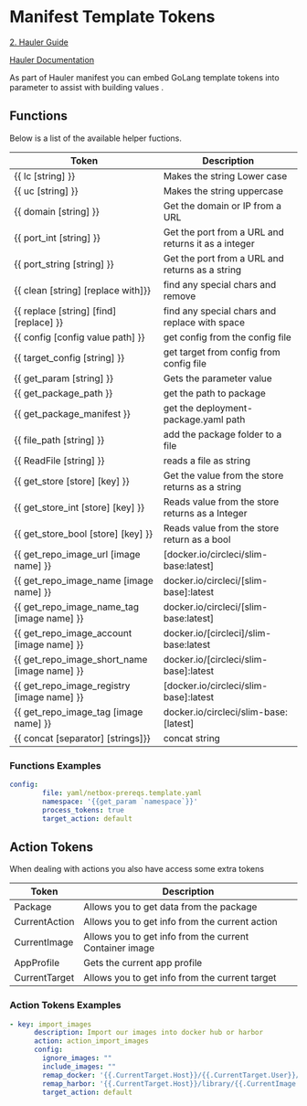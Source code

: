# Manifest Template Tokens

[2. Hauler Guide](../2%20Hauler%20Guide.md)

[Hauler Documentation](../../Hauler%20Documentation.md)

As part of Hauler manifest you can embed GoLang template tokens into parameter to assist with building values . 

## Functions

Below is a list of the available helper fuctions. 

| Token | Description |
| --- | --- |
| {{ lc [string] }} | Makes the string Lower case |
| {{ uc [string] }} | Makes the string uppercase |
| {{ domain [string] }} | Get  the domain or IP from a URL |
| {{ port_int [string] }} | Get the port from a URL and returns it as a integer |
| {{ port_string [string] }}  | Get the port from a URL and returns as a string |
| {{ clean [string]  [replace with]}} | find any special chars and remove |
| {{ replace [string] [find] [replace] }} |  find any special chars and replace with space |
| {{ config [config value path] }} | get config from the config file |
| {{ target_config [string] }} | get target from config from config file |
| {{ get_param [string] }} | Gets the parameter value |
| {{ get_package_path }} |  get the path to package |
| {{ get_package_manifest  }} | get the deployment-package.yaml path |
| {{ file_path [string] }}  | add the package folder to a file   |
| {{ ReadFile  [string] }}  | reads a file as string |
| {{ get_store [store] [key] }} | Get the value from the store returns as a string |
| {{ get_store_int [store] [key] }} | Reads value from the store returns as a Integer |
| {{ get_store_bool [store] [key] }} | Reads value from the store return as a bool |
| {{ get_repo_image_url [image name] }} |  [docker.io/circleci/slim-base:latest] |
| {{ get_repo_image_name [image name] }} |  docker.io/circleci/[slim-base]:latest |
| {{ get_repo_image_name_tag [image name] }} | docker.io/circleci/[slim-base:latest] |
| {{ get_repo_image_account [image name] }} | docker.io/[circleci]/slim-base:latest |
| {{ get_repo_image_short_name [image name] }}  | docker.io/[circleci/slim-base]:latest |
| {{ get_repo_image_registry [image name] }} | [docker.io/circleci/slim-base]:latest |
| {{ get_repo_image_tag [image name] }} |  docker.io/circleci/slim-base:[latest] |
| {{ concat [separator]  [strings]}} | concat string |

### Functions Examples

```yaml
config:
        file: yaml/netbox-prereqs.template.yaml
        namespace: '{{get_param `namespace`}}'
        process_tokens: true
        target_action: default
```

## Action Tokens

When dealing with actions you also have access some extra tokens

| Token | Description |
| --- | --- |
| Package | Allows you to get data from the package |
| CurrentAction | Allows you to get info from the current action |
| CurrentImage | Allows you to get info from the current Container image |
| AppProfile | Gets the current app profile |
| CurrentTarget | Allows you to get info from the current target |

### Action Tokens Examples

```yaml
- key: import_images
      description: Import our images into docker hub or harbor
      action: action_import_images
      config:
        ignore_images: ""
        include_images: ""
        remap_docker: '{{.CurrentTarget.Host}}/{{.CurrentTarget.User}}/{{.CurrentImage.ImageNameTag}}'
        remap_harbor: '{{.CurrentTarget.Host}}/library/{{.CurrentImage.ImageNameTag}}'
        target_action: default
```